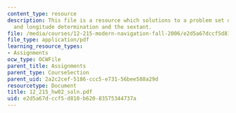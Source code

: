```yaml
---
content_type: resource
description: This file is a resource which solutions to a problem set on latitude
  and longitude determination and the sextant.
file: /media/courses/12-215-modern-navigation-fall-2006/e2d5a67dccf5d810b62083575344737a_12_215_hw02_soln.pdf
file_type: application/pdf
learning_resource_types:
- Assignments
ocw_type: OCWFile
parent_title: Assignments
parent_type: CourseSection
parent_uid: 2a2c2cef-5186-ccc5-e731-56bee588a29d
resourcetype: Document
title: 12_215_hw02_soln.pdf
uid: e2d5a67d-ccf5-d810-b620-83575344737a
---
```

